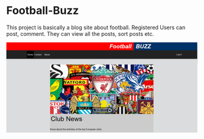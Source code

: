 # Football-Buzz

This project is basically a blog site about football. Registered Users can post, comment. They can view all the posts, sort posts etc.

![](images/demo1.PNG)

